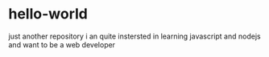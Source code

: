 # hello-world
just another repository
i an quite instersted in learning javascript and nodejs and want to be a web developer
